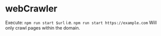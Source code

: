 # webCrawler
Execute: `npm run start $url` i.e. `npm run start https://example.com`
Will only crawl pages within the domain.